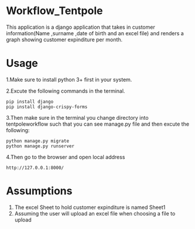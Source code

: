 # Workflow_Tentpole
This application is a django application that takes in customer information(Name ,surname ,date of birth and an excel file) and renders a graph showing customer expinditure per month.

# Usage
1.Make sure to install python 3+ first in your system.

2.Excute the following commands in the terminal.
    
    pip install django
    pip install django-crispy-forms

3.Then make sure in the terminal you change directory into tentpoleworkflow such that you can see manage.py file and then excute the following:
    
    python manage.py migrate
    python manage.py runserver
    
4.Then go to the browser and open local address

    http://127.0.0.1:8000/
    
# Assumptions 
1. The excel Sheet to hold customer expinditure is named Sheet1
2. Assuming the user will upload an excel file when choosing a file to upload 
